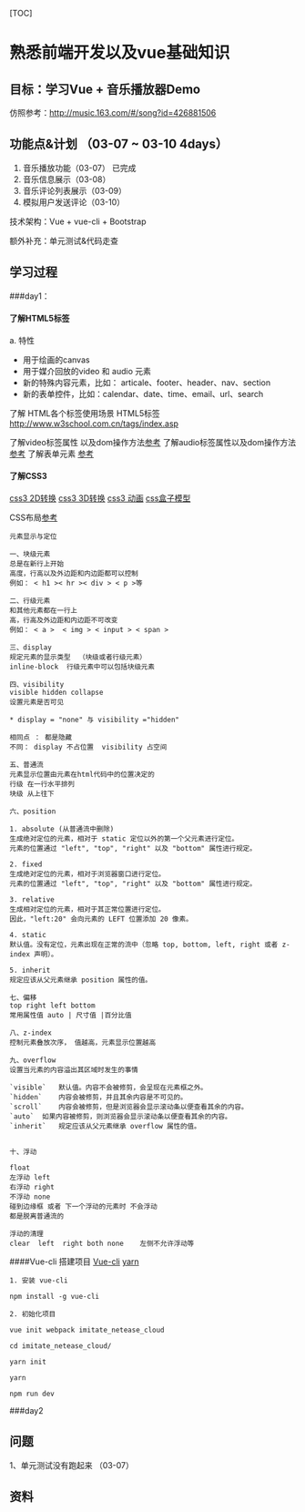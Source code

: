 [TOC]

# 熟悉前端开发以及vue基础知识

## 目标：学习Vue + 音乐播放器Demo
仿照参考：http://music.163.com/#/song?id=426881506

## 功能点&计划 （03-07 ~ 03-10 4days）

1. 音乐播放功能（03-07） 已完成
2. 音乐信息展示（03-08）
3. 音乐评论列表展示（03-09）
4. 模拟用户发送评论（03-10）


技术架构：Vue + vue-cli + Bootstrap

额外补充：单元测试&代码走查

## 学习过程
###day1：
#### 了解HTML5标签
a. 特性
* 用于绘画的canvas
* 用于媒介回放的video 和 audio 元素
* 新的特殊内容元素，比如： articale、footer、header、nav、section
* 新的表单控件，比如：calendar、date、time、email、url、search

了解 HTML各个标签使用场景
HTML5标签 http://www.w3school.com.cn/tags/index.asp

了解video标签属性 以及dom操作方法[参考](http://www.w3school.com.cn/html5/html_5_video_dom.asp)
了解audio标签属性以及dom操作方法[参考](http://www.w3school.com.cn/html5/html_5_audio.asp)
了解表单元素 [参考](http://www.w3school.com.cn/html5/html_5_form_input_types.asp)

#### 了解CSS3
[css3 2D转换](http://www.w3school.com.cn/css3/css3_2dtransform.asp)
[css3 3D转换](http://www.w3school.com.cn/css3/css3_3dtransform.asp)
[css3 动画](http://www.w3school.com.cn/css3/css3_animation.asp)
[css盒子模型](http://www.w3school.com.cn/css/css_boxmodel.asp)

CSS布局[参考](http://www.w3school.com.cn/css/css_positioning.asp)

```
元素显示与定位

一、块级元素
总是在新行上开始
高度，行高以及外边距和内边距都可以控制
例如： < h1 >< hr >< div > < p >等

二、行级元素
和其他元素都在一行上
高，行高及外边距和内边距不可改变
例如： < a >  < img > < input > < span >

三、display
规定元素的显示类型  （块级或者行级元素）
inline-block  行级元素中可以包括块级元素

四、visibility
visible hidden collapse
设置元素是否可见

* display = "none" 与 visibility ="hidden"

相同点 ： 都是隐藏
不同： display 不占位置  visibility 占空间

五、普通流
元素显示位置由元素在html代码中的位置决定的
行级 在一行水平排列
块级 从上往下

六、position

1. absolute	(从普通流中删除)
生成绝对定位的元素，相对于 static 定位以外的第一个父元素进行定位。
元素的位置通过 "left", "top", "right" 以及 "bottom" 属性进行规定。

2. fixed
生成绝对定位的元素，相对于浏览器窗口进行定位。
元素的位置通过 "left", "top", "right" 以及 "bottom" 属性进行规定。

3. relative
生成相对定位的元素，相对于其正常位置进行定位。
因此，"left:20" 会向元素的 LEFT 位置添加 20 像素。

4. static
默认值。没有定位，元素出现在正常的流中（忽略 top, bottom, left, right 或者 z-index 声明）。

5. inherit
规定应该从父元素继承 position 属性的值。

七、偏移
top right left bottom
常用属性值 auto | 尺寸值 |百分比值

八、z-index
控制元素叠放次序， 值越高，元素显示位置越高

九、overflow
设置当元素的内容溢出其区域时发生的事情

`visible`	默认值。内容不会被修剪，会呈现在元素框之外。
`hidden`	内容会被修剪，并且其余内容是不可见的。
`scroll`	内容会被修剪，但是浏览器会显示滚动条以便查看其余的内容。
`auto`	如果内容被修剪，则浏览器会显示滚动条以便查看其余的内容。
`inherit`	规定应该从父元素继承 overflow 属性的值。


十、浮动

float
左浮动 left
右浮动 right
不浮动 none
碰到边缘框 或者 下一个浮动的元素时 不会浮动
都是脱离普通流的

浮动的清理
clear  left  right both none    左侧不允许浮动等
```

####Vue-cli 搭建项目
[Vue-cli](http://www.cnblogs.com/xuange306/p/6092225.html)
[yarn](http://www.jianshu.com/p/d2f88722aef9)
```
1. 安装 vue-cli

npm install -g vue-cli

2. 初始化项目

vue init webpack imitate_netease_cloud

cd imitate_netease_cloud/

yarn init

yarn

npm run dev
```




###day2



## 问题
1、单元测试没有跑起来 （03-07）

## 资料

